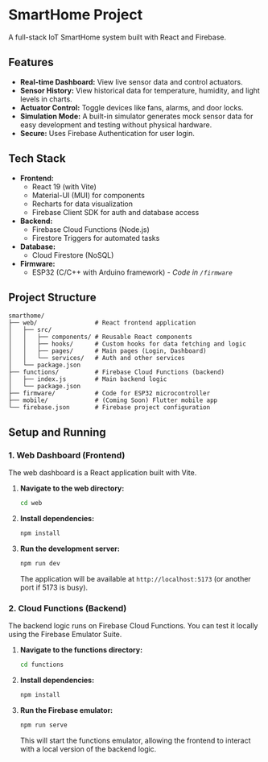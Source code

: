 # SmartHome Project

A full-stack IoT SmartHome system built with React and Firebase.

## Features

- **Real-time Dashboard:** View live sensor data and control actuators.
- **Sensor History:** View historical data for temperature, humidity, and light levels in charts.
- **Actuator Control:** Toggle devices like fans, alarms, and door locks.
- **Simulation Mode:** A built-in simulator generates mock sensor data for easy development and testing without physical hardware.
- **Secure:** Uses Firebase Authentication for user login.

## Tech Stack

- **Frontend:**
    - React 19 (with Vite)
    - Material-UI (MUI) for components
    - Recharts for data visualization
    - Firebase Client SDK for auth and database access
- **Backend:**
    - Firebase Cloud Functions (Node.js)
    - Firestore Triggers for automated tasks
- **Database:**
    - Cloud Firestore (NoSQL)
- **Firmware:**
    - ESP32 (C/C++ with Arduino framework) - *Code in `/firmware`*

## Project Structure

```
smarthome/
├── web/                # React frontend application
│   ├── src/
│   │   ├── components/ # Reusable React components
│   │   ├── hooks/      # Custom hooks for data fetching and logic
│   │   ├── pages/      # Main pages (Login, Dashboard)
│   │   └── services/   # Auth and other services
│   └── package.json
├── functions/          # Firebase Cloud Functions (backend)
│   ├── index.js        # Main backend logic
│   └── package.json
├── firmware/           # Code for ESP32 microcontroller
├── mobile/             # (Coming Soon) Flutter mobile app
└── firebase.json       # Firebase project configuration
```

## Setup and Running

### 1. Web Dashboard (Frontend)

The web dashboard is a React application built with Vite.

1.  **Navigate to the web directory:**
    ```bash
    cd web
    ```
2.  **Install dependencies:**
    ```bash
    npm install
    ```
3.  **Run the development server:**
    ```bash
    npm run dev
    ```
    The application will be available at `http://localhost:5173` (or another port if 5173 is busy).

### 2. Cloud Functions (Backend)

The backend logic runs on Firebase Cloud Functions. You can test it locally using the Firebase Emulator Suite.

1.  **Navigate to the functions directory:**
    ```bash
    cd functions
    ```
2.  **Install dependencies:**
    ```bash
    npm install
    ```
3.  **Run the Firebase emulator:**
    ```bash
    npm run serve
    ```
    This will start the functions emulator, allowing the frontend to interact with a local version of the backend logic.